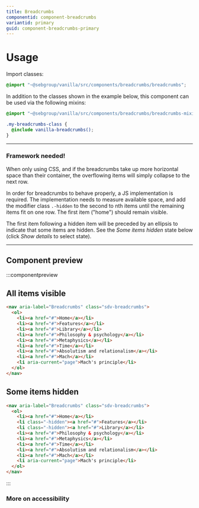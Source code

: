 ```yaml
---
title: Breadcrumbs
componentid: component-breadcrumbs
variantid: primary
guid: component-breadcrumbs-primary
---
```


# Usage

Import classes:

```scss
@import "~@sebgroup/vanilla/src/components/breadcrumbs/breadcrumbs";
```

In addition to the classes shown in the example below, this component can be used via the following mixins:

```scss
@import "~@sebgroup/vanilla/src/components/breadcrumbs/breadcrumbs-mixins";

.my-breadcrumbs-class {
  @include vanilla-breadcrumbs();
}
```
---
### Framework needed!
When only using CSS, and if the breadcrumbs take up more horizontal space than their container, the overflowing items will simply collapse to the next row.

In order for breadcrumbs to behave properly, a JS implementation is required. The implementation needs to measure available space, and add the modifier class `.-hidden` to the second to nth items until the remaining items fit on one row. The first item ("home") should remain visible.

The first item following a hidden item will be preceded by an ellipsis to indicate that some items are hidden. See the _Some items hidden_ state below (click _Show details_ to select state).

---
## Component preview

:::componentpreview

## All items visible
```html
<nav aria-label="Breadcrumbs" class="sdv-breadcrumbs">
  <ol>
    <li><a href="#">Home</a></li>
    <li><a href="#">Features</a></li>
    <li><a href="#">Library</a></li>
    <li><a href="#">Philosophy & psychology</a></li>
    <li><a href="#">Metaphysics</a></li>
    <li><a href="#">Time</a></li>
    <li><a href="#">Absolutism and relationalism</a></li>
    <li><a href="#">Mach</a></li>
    <li aria-current="page">Mach's principle</li>
  </ol>
</nav>
```

## Some items hidden
```html
<nav aria-label="Breadcrumbs" class="sdv-breadcrumbs">
  <ol>
    <li><a href="#">Home</a></li>
    <li class="-hidden"><a href="#">Features</a></li>
    <li class="-hidden"><a href="#">Library</a></li>
    <li><a href="#">Philosophy & psychology</a></li>
    <li><a href="#">Metaphysics</a></li>
    <li><a href="#">Time</a></li>
    <li><a href="#">Absolutism and relationalism</a></li>
    <li><a href="#">Mach</a></li>
    <li aria-current="page">Mach's principle</li>
  </ol>
</nav>
```

:::

### More on accessibility

